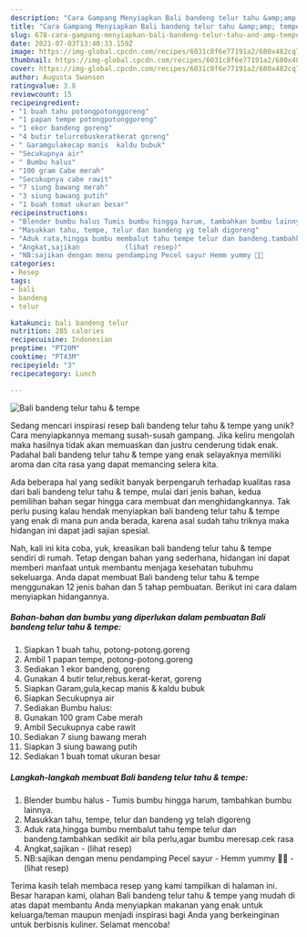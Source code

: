 ```yaml
---
description: "Cara Gampang Menyiapkan Bali bandeng telur tahu &amp;amp; tempe Anti Gagal"
title: "Cara Gampang Menyiapkan Bali bandeng telur tahu &amp;amp; tempe Anti Gagal"
slug: 678-cara-gampang-menyiapkan-bali-bandeng-telur-tahu-and-amp-tempe-anti-gagal
date: 2021-07-03T13:40:33.159Z
image: https://img-global.cpcdn.com/recipes/6031c8f6e77191a2/680x482cq70/bali-bandeng-telur-tahu-tempe-foto-resep-utama.jpg
thumbnail: https://img-global.cpcdn.com/recipes/6031c8f6e77191a2/680x482cq70/bali-bandeng-telur-tahu-tempe-foto-resep-utama.jpg
cover: https://img-global.cpcdn.com/recipes/6031c8f6e77191a2/680x482cq70/bali-bandeng-telur-tahu-tempe-foto-resep-utama.jpg
author: Augusta Swanson
ratingvalue: 3.8
reviewcount: 15
recipeingredient:
- "1 buah tahu potongpotonggoreng"
- "1 papan tempe potongpotonggoreng"
- "1 ekor bandeng goreng"
- "4 butir telurrebuskeratkerat goreng"
- " Garamgulakecap manis  kaldu bubuk"
- "Secukupnya air"
- " Bumbu halus"
- "100 gram Cabe merah"
- "Secukupnya cabe rawit"
- "7 siung bawang merah"
- "3 siung bawang putih"
- "1 buah tomat ukuran besar"
recipeinstructions:
- "Blender bumbu halus Tumis bumbu hingga harum, tambahkan bumbu lainnya."
- "Masukkan tahu, tempe, telur dan bandeng yg telah digoreng"
- "Aduk rata,hingga bumbu membalut tahu tempe telur dan bandeng.tambahkan sedikit air bila perlu,agar bumbu meresap.cek rasa"
- "Angkat,sajikan           (lihat resep)"
- "NB:sajikan dengan menu pendamping Pecel sayur Hemm yummy 🥰🥰           (lihat resep)"
categories:
- Resep
tags:
- bali
- bandeng
- telur

katakunci: bali bandeng telur 
nutrition: 285 calories
recipecuisine: Indonesian
preptime: "PT20M"
cooktime: "PT43M"
recipeyield: "3"
recipecategory: Lunch

---
```



![Bali bandeng telur tahu &amp; tempe](https://img-global.cpcdn.com/recipes/6031c8f6e77191a2/680x482cq70/bali-bandeng-telur-tahu-tempe-foto-resep-utama.jpg)

Sedang mencari inspirasi resep bali bandeng telur tahu &amp; tempe yang unik? Cara menyiapkannya memang susah-susah gampang. Jika keliru mengolah maka hasilnya tidak akan memuaskan dan justru cenderung tidak enak. Padahal bali bandeng telur tahu &amp; tempe yang enak selayaknya memiliki aroma dan cita rasa yang dapat memancing selera kita.



Ada beberapa hal yang sedikit banyak berpengaruh terhadap kualitas rasa dari bali bandeng telur tahu &amp; tempe, mulai dari jenis bahan, kedua pemilihan bahan segar hingga cara membuat dan menghidangkannya. Tak perlu pusing kalau hendak menyiapkan bali bandeng telur tahu &amp; tempe yang enak di mana pun anda berada, karena asal sudah tahu triknya maka hidangan ini dapat jadi sajian spesial.


Nah, kali ini kita coba, yuk, kreasikan bali bandeng telur tahu &amp; tempe sendiri di rumah. Tetap dengan bahan yang sederhana, hidangan ini dapat memberi manfaat untuk membantu menjaga kesehatan tubuhmu sekeluarga. Anda dapat membuat Bali bandeng telur tahu &amp; tempe menggunakan 12 jenis bahan dan 5 tahap pembuatan. Berikut ini cara dalam menyiapkan hidangannya.

<!--inarticleads1-->

##### Bahan-bahan dan bumbu yang diperlukan dalam pembuatan Bali bandeng telur tahu &amp; tempe:

1. Siapkan 1 buah tahu, potong-potong.goreng
1. Ambil 1 papan tempe, potong-potong.goreng
1. Sediakan 1 ekor bandeng, goreng
1. Gunakan 4 butir telur,rebus.kerat-kerat, goreng
1. Siapkan  Garam,gula,kecap manis &amp; kaldu bubuk
1. Siapkan Secukupnya air
1. Sediakan  Bumbu halus:
1. Gunakan 100 gram Cabe merah
1. Ambil Secukupnya cabe rawit
1. Sediakan 7 siung bawang merah
1. Siapkan 3 siung bawang putih
1. Sediakan 1 buah tomat ukuran besar




<!--inarticleads2-->

##### Langkah-langkah membuat Bali bandeng telur tahu &amp; tempe:

1. Blender bumbu halus - Tumis bumbu hingga harum, tambahkan bumbu lainnya.
1. Masukkan tahu, tempe, telur dan bandeng yg telah digoreng
1. Aduk rata,hingga bumbu membalut tahu tempe telur dan bandeng.tambahkan sedikit air bila perlu,agar bumbu meresap.cek rasa
1. Angkat,sajikan -           (lihat resep)
1. NB:sajikan dengan menu pendamping Pecel sayur - Hemm yummy 🥰🥰 -           (lihat resep)




Terima kasih telah membaca resep yang kami tampilkan di halaman ini. Besar harapan kami, olahan Bali bandeng telur tahu &amp; tempe yang mudah di atas dapat membantu Anda menyiapkan makanan yang enak untuk keluarga/teman maupun menjadi inspirasi bagi Anda yang berkeinginan untuk berbisnis kuliner. Selamat mencoba!
